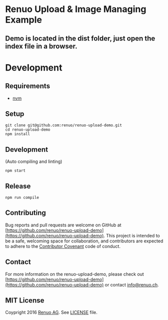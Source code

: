 # Renuo Upload & Image Managing Example

## Demo is located in the dist folder, just open the index file in a browser.

# Development

## Requirements 

* [nvm](https://github.com/creationix/nvm)

## Setup

```
git clone git@github.com:renuo/renuo-upload-demo.git
cd renuo-upload-demo
npm install
```

## Development

(Auto compiling and linting)

```
npm start
```

## Release

```
npm run compile
```

## Contributing

Bug reports and pull requests are welcome on GitHub at 
[https://github.com/renuo/renuo-upload-demo](https://github.com/renuo/renuo-upload-demo). 
This project is intended to be a safe, welcoming space for collaboration, and contributors are expected to adhere to
the [Contributor Covenant](http://contributor-covenant.org) code of conduct.

## Contact

For more information on the renuo-upload-demo, please check out
[https://github.com/renuo/renuo-upload-demo](https://github.com/renuo/renuo-upload-demo)
or contact [info@renuo.ch](mailto:info@renuo.ch).

## MIT License

Coypright 2016 [Renuo AG](https://renuo.ch). See [LICENSE](LICENSE) file.
